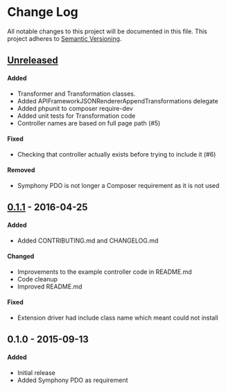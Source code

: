 # Change Log
All notable changes to this project will be documented in this file.
This project adheres to [Semantic Versioning](http://semver.org/).

## [Unreleased]
#### Added
- Transformer and Transformation classes.
- Added APIFrameworkJSONRendererAppendTransformations delegate
- Added phpunit to composer require-dev
- Added unit tests for Transformation code
- Controller names are based on full page path (#5)

#### Fixed
- Checking that controller actually exists before trying to include it (#6)

#### Removed
- Symphony PDO is not longer a Composer requirement as it is not used

## [0.1.1] - 2016-04-25
#### Added
- Added CONTRIBUTING.md and CHANGELOG.md

#### Changed
- Improvements to the example controller code in README.md
- Code cleanup
- Improved README.md

#### Fixed
- Extension driver had include class name which meant could not install

## 0.1.0 - 2015-09-13
#### Added
- Initial release
- Added Symphony PDO as requirement

[Unreleased]: https://github.com/pointybeard/api_framework/compare/v0.1.1...master
[0.1.1]: https://github.com/pointybeard/api_framework/compare/v0.1.0...v0.1.1
